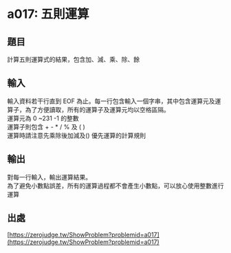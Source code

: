 # a017: 五則運算

## 題目

計算五則運算式的結果，包含加、減、乘、除、餘

## 輸入

輸入資料若干行直到 EOF 為止。每一行包含輸入一個字串，其中包含運算元及運算子，為了方便讀取，所有的運算子及運算元均以空格區隔。  
運算元為 0 ~231 -1 的整數  
運算子則包含 + - \* / % 及 ( )  
運算時請注意先乘除後加減及() 優先運算的計算規則

## 輸出

對每一行輸入，輸出運算結果。  
為了避免小數點誤差，所有的運算過程都不會產生小數點，可以放心使用整數進行運算

## 出處

[https://zerojudge.tw/ShowProblem?problemid=a017](https://zerojudge.tw/ShowProblem?problemid=a017)
